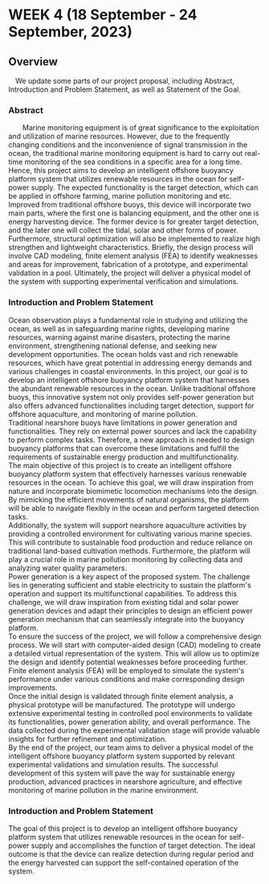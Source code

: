 # WEEK 4 (18 September - 24 September, 2023)

## Overview
&emsp;We update some parts of our project proposal, including Abstract, Introduction and Problem Statement, as well as Statement of the Goal.
### Abstract
&emsp;&emsp;Marine monitoring equipment is of great significance to the exploitation and utilization of marine resources. However, due to the frequently changing conditions and the inconvenience of signal transmission in the ocean, the traditional marine monitoring equipment is hard to carry out real-time monitoring of the sea conditions in a specific area for a long time. Hence, this project aims to develop an intelligent offshore buoyancy platform system that utilizes renewable resources in the ocean for self-power supply. The expected functionality is the target detection, which can be applied in offshore farming, marine pollution monitoring and etc. Improved from traditional offshore buoys, this device will incorporate two main parts, where the first one is balancing equipment, and the other one is energy harvesting device. The former device is for greater target detection, and the later one will collect the tidal, solar and other forms of power. Furthermore, structural optimization will also be implemented to realize high strengthen and lightweight characteristics. Briefly, the design process will involve CAD modeling, finite element analysis (FEA) to identify weaknesses and areas for improvement, fabrication of a prototype, and experimental validation in a pool. Ultimately, the project will deliver a physical model of the system with supporting experimental verification and simulations.

### Introduction and Problem Statement
  Ocean observation plays a fundamental role in studying and utilizing the ocean, as well as in safeguarding marine rights, developing marine resources, warning against marine disasters, protecting the marine environment, strengthening national defense, and seeking new development opportunities. The ocean holds vast and rich renewable resources, which have great potential in addressing energy demands and various challenges in coastal environments. In this project, our goal is to develop an intelligent offshore buoyancy platform system that harnesses the abundant renewable resources in the ocean. Unlike traditional offshore buoys, this innovative system not only provides self-power generation but also offers advanced functionalities including target detection, support for offshore aquaculture, and monitoring of marine pollution.
<br>
  Traditional nearshore buoys have limitations in power generation and functionalities. They rely on external power sources and lack the capability to perform complex tasks. Therefore, a new approach is needed to design buoyancy platforms that can overcome these limitations and fulfill the requirements of sustainable energy production and multifunctionality.
<br>
  The main objective of this project is to create an intelligent offshore buoyancy platform system that effectively harnesses various renewable resources in the ocean. To achieve this goal, we will draw inspiration from nature and incorporate biomimetic locomotion mechanisms into the design. By mimicking the efficient movements of natural organisms, the platform will be able to navigate flexibly in the ocean and perform targeted detection tasks.
<br>
  Additionally, the system will support nearshore aquaculture activities by providing a controlled environment for cultivating various marine species. This will contribute to sustainable food production and reduce reliance on traditional land-based cultivation methods. Furthermore, the platform will play a crucial role in marine pollution monitoring by collecting data and analyzing water quality parameters.
<br>
Power generation is a key aspect of the proposed system. The challenge lies in generating sufficient and stable electricity to sustain the platform's operation and support its multifunctional capabilities. To address this challenge, we will draw inspiration from existing tidal and solar power generation devices and adapt their principles to design an efficient power generation mechanism that can seamlessly integrate into the buoyancy platform.
<br>
  To ensure the success of the project, we will follow a comprehensive design process. We will start with computer-aided design (CAD) modeling to create a detailed virtual representation of the system. This will allow us to optimize the design and identify potential weaknesses before proceeding further. Finite element analysis (FEA) will be employed to simulate the system's performance under various conditions and make corresponding design improvements.
<br>
  Once the initial design is validated through finite element analysis, a physical prototype will be manufactured. The prototype will undergo extensive experimental testing in controlled pool environments to validate its functionalities, power generation ability, and overall performance. The data collected during the experimental validation stage will provide valuable insights for further refinement and optimization.
<br>
  By the end of the project, our team aims to deliver a physical model of the intelligent offshore buoyancy platform system supported by relevant experimental validations and simulation results. The successful development of this system will pave the way for sustainable energy production, advanced practices in nearshore agriculture, and effective monitoring of marine pollution in the marine environment.

### Introduction and Problem Statement
  The goal of this project is to develop an intelligent offshore buoyancy platform system that utilizes renewable resources in the ocean for self-power supply and accomplishes the function of target detection. The ideal outcome is that the device can realize detection during regular period and the energy harvested can support the self-contained operation of the system.
